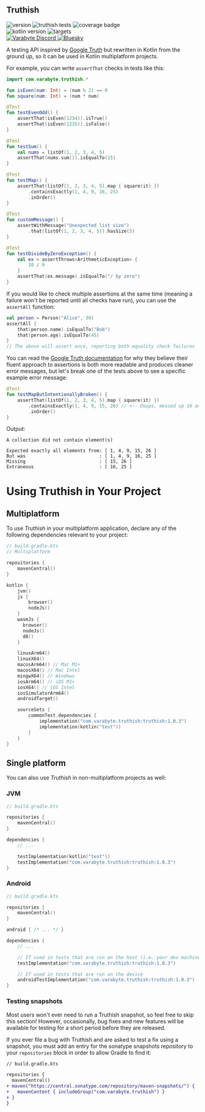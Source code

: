 ## Truthish

![version](https://img.shields.io/badge/version-1.0.4-blue.svg)
![truthish tests](https://github.com/varabyte/truthish/actions/workflows/gradle-test-all.yml/badge.svg)
![coverage badge](https://img.shields.io/endpoint?url=https://gist.githubusercontent.com/bitspittle/01b6bfe88483946d9f5438f5616d9b9f/raw/truthish-coverage-badge.json)
<br>
![kotlin version](https://img.shields.io/badge/kotlin_compatibility-1.6+-lightgray?logo=kotlin)
![targets](https://img.shields.io/badge/targets-JVM,_JS,_Win,_Linux,_Mac,_Android,_iOS,_Wasm-white.svg)
<br>
<a href="https://discord.gg/bCdxPr7aTV">
  <img alt="Varabyte Discord" src="https://img.shields.io/discord/886036660767305799.svg?label=&logo=discord&logoColor=ffffff&color=7389D8&labelColor=6A7EC2" />
</a>
[![Bluesky](https://img.shields.io/badge/Bluesky-0285FF?logo=bluesky&logoColor=fff)](https://bsky.app/profile/bitspittle.bsky.social)

A testing API inspired by [Google Truth](https://github.com/google/truth) but
rewritten in Kotlin from the ground up, so it can be used in Kotlin
multiplatform projects.

For example, you can write `assertThat` checks in tests like this:

```kotlin
import com.varabyte.truthish.*

fun isEven(num: Int) = (num % 2) == 0
fun square(num: Int) = (num * num)

@Test
fun testEvenOdd() {
    assertThat(isEven(1234)).isTrue()
    assertThat(isEven(1235)).isFalse()
}

@Test
fun testSum() {
    val nums = listOf(1, 2, 3, 4, 5)
    assertThat(nums.sum()).isEqualTo(15)
}

@Test
fun testMap() {
    assertThat(listOf(1, 2, 3, 4, 5).map { square(it) })
        .containsExactly(1, 4, 9, 16, 25)
        .inOrder()
}

@Test
fun customMessage() {
    assertWithMessage("Unexpected list size")
        .that(listOf(1, 2, 3, 4, 5)).hasSize(5)
}

@Test
fun testDivideByZeroException() {
    val ex = assertThrows<ArithmeticException> {
        10 / 0
    }
    assertThat(ex.message).isEqualTo("/ by zero")
}
```

If you would like to check multiple assertions at the same time (meaning a failure won't be reported until all checks
have run), you can use the `assertAll` function:

```kotlin
val person = Person("Alice", 30)
assertAll {
    that(person.name).isEqualTo("Bob")
    that(person.age).isEqualTo(45)
}
// The above will assert once, reporting both equality check failures
```

You can read the [Google Truth documentation](https://truth.dev/) for why they
believe their fluent approach to assertions is both more readable and produces
cleaner error messages, but let's break one of the tests above to see a
specific example error message:

```kotlin
@Test
fun testMapButIntentionallyBroken() {
    assertThat(listOf(1, 2, 3, 4, 5).map { square(it) })
        .containsExactly(1, 4, 9, 15, 26) // <-- Ooops, messed up 16 and 25 here
        .inOrder()
}
```

Output:

```text
A collection did not contain element(s)

Expected exactly all elements from: [ 1, 4, 9, 15, 26 ]
But was                           : [ 1, 4, 9, 16, 25 ]
Missing                           : [ 15, 26 ]
Extraneous                        : [ 16, 25 ]
```

# Using Truthish in Your Project

## Multiplatform

To use *Truthish* in your multiplatform application, declare any of the following dependencies relevant to your project:

```kotlin
// build.gradle.kts
// Multiplatform

repositories {
    mavenCentral()
}

kotlin {
    jvm()
    js {
        browser()
        nodeJs()
    }
    wasmJs {
      browser()
      nodeJs()
      d8()
    }

    linuxArm64()
    linuxX64()
    macosArm64() // Mac M1+
    macosX64() // Mac Intel
    mingwX64() // Windows
    iosArm64() // iOS M1+
    iosX64() // iOS Intel
    iosSimulatorArm64()
    androidTarget()

    sourceSets {
        commonTest.dependencies {
            implementation("com.varabyte.truthish:truthish:1.0.3")
            implementation(kotlin("test"))
        }
    }
}
```

## Single platform

You can also use *Truthish* in non-multiplatform projects as well:

### JVM

```kotlin
// build.gradle.kts

repositories {
    mavenCentral()
}

dependencies {
    // ...

    testImplementation(kotlin("test"))
    testImplementation("com.varabyte.truthish:truthish:1.0.3")
}
```

### Android

```kotlin
// build.gradle.kts

repositories {
    mavenCentral()
}

android { /* ... */ }

dependencies {
    // ...

    // If used in tests that are run on the host (i.e. your dev machine)
    testImplementation("com.varabyte.truthish:truthish:1.0.3")

    // If used in tests that are run on the device
    androidTestImplementation("com.varabyte.truthish:truthish:1.0.3")
}
```

### Testing snapshots

Most users won't ever need to run a Truthish snapshot, so feel free to skip this section! However, occasionally, bug
fixes and new features will be available for testing for a short period before they are released.

If you ever file a bug with Truthish and are asked to test a fix using a snapshot, you must add an entry for the sonatype
snapshots repository to your `repositories` block in order to allow Gradle to find it:

```diff
// build.gradle.kts

repositories {
  mavenCentral()
+ maven("https://central.sonatype.com/repository/maven-snapshots/") {
+   mavenContent { includeGroup("com.varabyte.truthish") }
+ }
}
```
